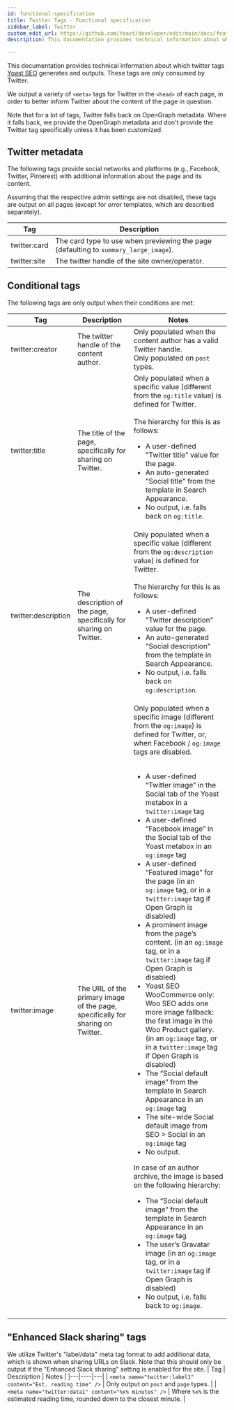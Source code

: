 ```yaml
---
id: functional-specification
title: Twitter Tags - Functional specification
sidebar_label: Twitter
custom_edit_url: https://github.com/Yoast/developer/edit/main/docs/features/twitter/functional-specification.md
description: This documentation provides technical information about which twitter tags Yoast SEO generates and outputs.

---
```

This documentation provides technical information about which twitter tags [Yoast SEO](https://yoast.com/wordpress/plugins/seo/) generates and outputs. These tags are only consumed by Twitter.

We output a variety of `<meta>` tags for Twitter in the `<head>` of each page, in order to better inform Twitter about the content of the page in question.

Note that for a lot of tags, Twitter falls back on OpenGraph metadata. Where it falls back, we provide the OpenGraph metadata and don't provide the Twitter tag specifically unless it has been customized.

## Twitter metadata
The following tags provide social networks and platforms (e.g., Facebook, Twitter, Pinterest) with additional information about the page and its content.

Assuming that the respective admin settings are not disabled, these tags are output on all pages (except for _error_ templates, which are described separately).

| Tag | Description |
|---|----|
| twitter:card | The card type to use when previewing the page (defaulting to `summary_large_image`). |
| twitter:site | The twitter handle of the site owner/operator. |

## Conditional tags
The following tags are only output when their conditions are met:

| Tag | Description | Notes |
|---|----|---|
| twitter:creator | The twitter handle of the content author. | Only populated when the content author has a valid Twitter handle. <br /> Only populated on `post` types. |
| twitter:title | The title of the page, specifically for sharing on Twitter. | Only populated when a specific value (different from the `og:title` value) is defined for Twitter. <br /> <br /> The hierarchy for this is as follows: <ul><li>A user-defined "Twitter title" value for the page.</li><li>An auto-generated "Social title" from the template in Search Appearance.</li><li>No output, i.e. falls back on `og:title`.</li></ul> |
| twitter:description | The description of the page, specifically for sharing on Twitter. | Only populated when a specific value (different from the `og:description` value) is defined for Twitter. <br /> <br /> The hierarchy for this is as follows: <ul><li>A user-defined "Twitter description" value for the page.</li><li>An auto-generated "Social description" from the template in Search Appearance.</li><li>No output, i.e. falls back on `og:description`.</li></ul> |
| twitter:image | The URL of the primary image of the page, specifically for sharing on Twitter. | Only populated when a specific image (different from the `og:image`) is defined for Twitter, or, when Facebook / `og:image` tags are disabled. <br /> <br /> <ul><li>A user-defined “Twitter image” in the Social tab of the Yoast metabox in a `twitter:image` tag</li><li>A user-defined “Facebook image” in the Social tab of the Yoast metabox in an `og:image` tag</li><li>A user-defined “Featured image” for the page (in an  `og:image` tag, or in a `twitter:image` tag if Open Graph is disabled)</li><li>A prominent image from the page’s content. (in an  `og:image` tag, or in a `twitter:image` tag if Open Graph is disabled)</li><li>Yoast SEO WooCommerce only: Woo SEO adds one more image fallback: the first image in the Woo Product gallery.  (in an  `og:image` tag, or in a `twitter:image` tag if Open Graph is disabled)</li><li>The “Social default image” from the template in Search Appearance in an `og:image` tag</li><li>The site-wide Social default image from SEO > Social in an `og:image` tag</li><li>No output.</li></ul> In case of an author archive, the image is based on the following hierarchy: <ul><li>The “Social default image” from the template in Search Appearance in an `og:image` tag</li><li>The user’s Gravatar image (in an  `og:image` tag, or in a `twitter:image` tag if Open Graph is disabled)</li><li>No output, i.e. falls back to `og:image`.</li></ul> |

## "Enhanced Slack sharing" tags
We utilize Twitter's "label/data" meta tag format to add additional data, which is shown when sharing URLs on Slack.
Note that this should only be output if the "Enhanced Slack sharing" setting is enabled for the site.
| Tag | Description | Notes |
|---|----|---|
| `<meta name="twitter:label1" content="Est. reading time" />` | Only output on `post` and `page` types. |
| `<meta name="twitter:data1" content="%x% minutes" />` | Where `%x%` is the estimated reading time, rounded down to the closest minute. |
